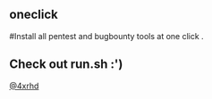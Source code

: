 ## oneclick

#Install all pentest and bugbounty tools at one click .

## Check out run.sh :')

[@4xrhd](https://github.com/4xrhd/)
